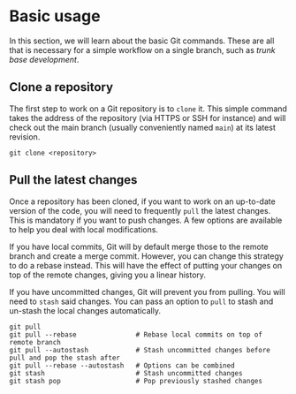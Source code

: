 # Basic usage

In this section, we will learn about the basic Git commands. These are all that is necessary for
a simple workflow on a single branch, such as *trunk base development*. 

## Clone a repository

The first step to work on a Git repository is to `clone` it. This simple command takes the address
of the repository (via HTTPS or SSH for instance) and will check out the main branch (usually
conveniently named `main`) at its latest revision.

```shell
git clone <repository>
```

## Pull the latest changes

Once a repository has been cloned, if you want to work on an up-to-date version of the code,
you will need to frequently `pull` the latest changes. This is mandatory if you want to push
changes. A few options are available to help you deal with local modifications.

If you have local commits, Git will by default merge those to the remote branch and create a
merge commit. However, you can change this strategy to do a rebase instead. This will have
the effect of putting your changes on top of the remote changes, giving you a linear history.

If you have uncommitted changes, Git will prevent you from pulling. You will need to `stash` said
changes. You can pass an option to `pull` to stash and un-stash the local changes automatically.

```shell
git pull
git pull --rebase               # Rebase local commits on top of remote branch
git pull --autostash            # Stash uncommitted changes before pull and pop the stash after
git pull --rebase --autostash   # Options can be combined
git stash                       # Stash uncommitted changes
git stash pop                   # Pop previously stashed changes
```